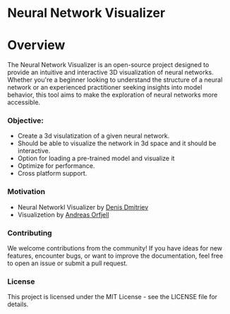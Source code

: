 
# Neural Network Visualizer
# Overview
The Neural Network Visualizer is an open-source project designed to provide an intuitive and interactive 3D visualization of neural networks. Whether you're a beginner looking to understand the structure of a neural network or an experienced practitioner seeking insights into model behavior, this tool aims to make the exploration of neural networks more accessible.

### Objective:
- Create a 3d visulatization of a given neural network.
- Should be able to visualize the network in 3d space and it should be interactive.
- Option for loading a pre-trained model and visualize it
- Optimize for performance.
- Cross platform support.

### Motivation
- Neural Networkl Visualizer by [Denis Dmitriev](https://youtu.be/3JQ3hYko51Y)
- Visualizetion by [Andreas Orfjell](https://www.youtube.com/watch?v=UiQyMSKez7k)

### Contributing
We welcome contributions from the community! If you have ideas for new features, encounter bugs, or want to improve the documentation, feel free to open an issue or submit a pull request.

### License
This project is licensed under the MIT License - see the LICENSE file for details.
